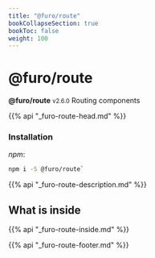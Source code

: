 ```yaml
---
title: "@furo/route"
bookCollapseSection: true
bookToc: false
weight: 100
---
```


# @furo/route
**@furo/route** <small>v2.6.0</small>
Routing components

{{% api "_furo-route-head.md" %}}

### Installation
*npm*:
```bash
npm i -S @furo/route`
```


{{% api "_furo-route-description.md" %}}

## What is inside
{{% api "_furo-route-inside.md" %}}

{{% api "_furo-route-footer.md" %}}
